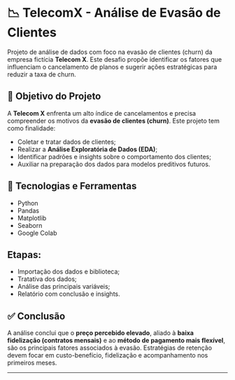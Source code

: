 # 📉 TelecomX - Análise de Evasão de Clientes

Projeto de análise de dados com foco na evasão de clientes (churn) da empresa fictícia **Telecom X**. Este desafio propõe identificar os fatores que influenciam o cancelamento de planos e sugerir ações estratégicas para reduzir a taxa de churn.

## 🎯 Objetivo do Projeto

A **Telecom X** enfrenta um alto índice de cancelamentos e precisa compreender os motivos da **evasão de clientes (churn)**. Este projeto tem como finalidade:

- Coletar e tratar dados de clientes;
- Realizar a **Análise Exploratória de Dados (EDA)**;
- Identificar padrões e insights sobre o comportamento dos clientes;
- Auxiliar na preparação dos dados para modelos preditivos futuros.

## 🧰 Tecnologias e Ferramentas

- Python
- Pandas
- Matplotlib
- Seaborn
- Google Colab

## Etapas:
* Importação dos dados e biblioteca;
* Tratativa dos dados;
* Análise das principais variáveis;
* Relatório com conclusão e insights.


## ✅ Conclusão

A análise conclui que o **preço percebido elevado**, aliado à **baixa fidelização (contratos mensais)** e ao **método de pagamento mais flexível**, são os principais fatores associados à evasão. Estratégias de retenção devem focar em custo-benefício, fidelização e acompanhamento nos primeiros meses.

---
